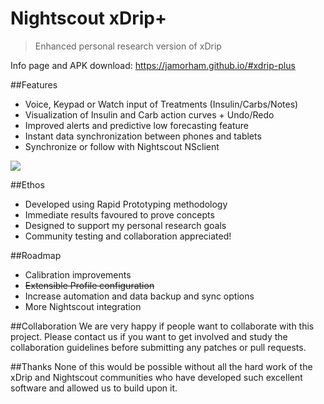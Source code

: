 # Nightscout xDrip+
> Enhanced personal research version of xDrip

 Info page and APK download: https://jamorham.github.io/#xdrip-plus

##Features
* Voice, Keypad or Watch input of Treatments (Insulin/Carbs/Notes)
* Visualization of Insulin and Carb action curves + Undo/Redo
* Improved alerts and predictive low forecasting feature
* Instant data synchronization between phones and tablets
* Synchronize or follow with Nightscout NSclient
<img align="middle" src="https://jamorham.github.io/images/jamorham-natural-language-treatments-two-web.png">

##Ethos
* Developed using Rapid Prototyping methodology
* Immediate results favoured to prove concepts
* Designed to support my personal research goals
* Community testing and collaboration appreciated!

##Roadmap
* Calibration improvements
* ~~Extensible Profile configuration~~
* Increase automation and data backup and sync options
* More Nightscout integration

##Collaboration
We are very happy if people want to collaborate with this project. Please contact us if you want to get involved and study the collaboration guidelines before submitting any patches or pull requests.

##Thanks
None of this would be possible without all the hard work of the xDrip and Nightscout communities who have developed such excellent software and allowed us to build upon it.

